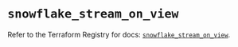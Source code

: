 # `snowflake_stream_on_view`

Refer to the Terraform Registry for docs: [`snowflake_stream_on_view`](https://registry.terraform.io/providers/snowflakedb/snowflake/1.2.1/docs/resources/stream_on_view).
